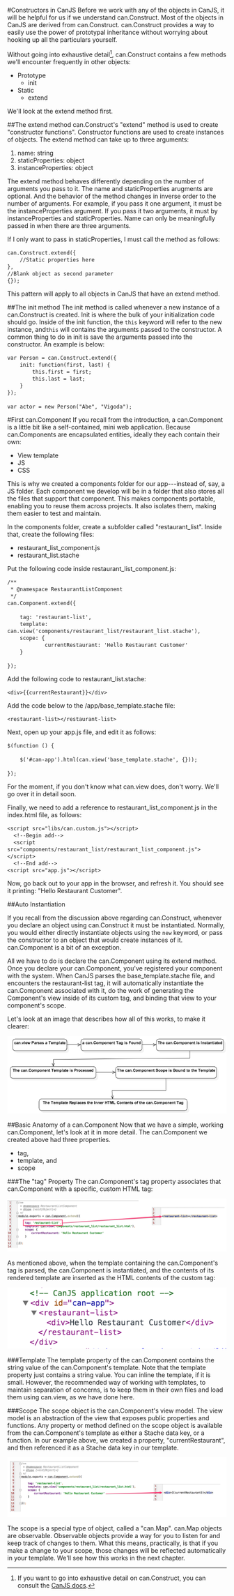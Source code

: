 #Constructors in CanJS
Before we work with any of the objects in CanJS, it will be helpful for us if we understand can.Construct. Most of the objects in CanJS are derived from can.Construct. can.Construct provides a way to easily use the power of prototypal inheritance without worrying about hooking up all the particulars yourself.

Without going into exhaustive detail[^ConstructDetail], can.Construct contains a few methods we'll encounter frequently in other objects:

[^ConstructDetail]: If you want to go into exhaustive detail on can.Construct, you can consult the [CanJS docs](http://canjs.com/docs/can.Construct.prototype.init.html).

- Prototype
	- init
- Static
	- extend

We'll look at the extend method first.

##The extend method
can.Construct's "extend" method is used to create "constructor functions". Constructor functions are used to create instances of objects. The extend method can take up to three arguments:

1. name: string
2. staticProperties: object
3. instanceProperties: object

The extend method behaves differently depending on the number of arguments you pass to it. The name and staticProperties arugments are optional. And the behavior of the method changes in inverse order to the number of arguments. For example, if you pass it one argument, it must be the instanceProperties argument. If you pass it two arguments, it must by instanceProperties and staticProperties. Name can only be meaningfully passed in when there are three arguments.

If I only want to pass in staticProperties, I must call the method as follows:

	can.Construct.extend({
    	//Static properties here
    },
  	//Blank object as second parameter
  	{});

This pattern will apply to all objects in CanJS that have an extend method.

##The init method
The init method is called whenever a new instance of a can.Construct is created. Init is where the bulk of your initialization code should go. Inside of the init function, the `this` keyword will refer to the new instance, and`this` will contains the arguments passed to the constructor. A common thing to do in init is save the arguments passed into the constructor. An example is below:

    var Person = can.Construct.extend({
        init: function(first, last) {
        	this.first = first;
        	this.last = last;
    	}
    });

    var actor = new Person("Abe", "Vigoda");

#First can.Component <a name="first-component"></a>
If you recall from the introduction, a can.Component is a little bit like a self-contained, mini web application. Because can.Components are encapsulated entities, ideally they each contain their own:

- View template
- JS
- CSS

This is why we created a components folder for our app---instead of, say, a JS folder. Each component we develop will be in a folder that also stores all the files that support that component. This makes components portable, enabling you to reuse them across projects. It also isolates them, making them easier to test and maintain.

In the components folder, create a subfolder called "restaurant_list". Inside that, create the following files:

- restaurant_list_component.js
- restaurant_list.stache

Put the following code inside restaurant_list_component.js:

	/**
     * @namespace RestaurantListComponent
     */
    can.Component.extend({

        tag: 'restaurant-list',
        template: can.view('components/restaurant_list/restaurant_list.stache'),
        scope: {
                currentRestaurant: 'Hello Restaurant Customer'
        }

    });

Add the following code to restaurant_list.stache:

	<div>{{currentRestaurant}}</div>

Add the code below to the /app/base_template.stache file:

	<restaurant-list></restaurant-list>

Next, open up your app.js file, and edit it as follows:

	$(function () {

        $('#can-app').html(can.view('base_template.stache', {}));

    });

For the moment, if you don't know what can.view does, don't worry. We'll go over it in detail soon.

Finally, we need to add a reference to restaurant_list_component.js in the index.html file, as follows:

	<script src="libs/can.custom.js"></script>
      <!--Begin add-->
      <script src="components/restaurant_list/restaurant_list_component.js"></script>
      <!--End add-->
    <script src="app.js"></script>

Now, go back out to your app in the browser, and refresh it. You should see it printing: "Hello Restaurant Customer".

##Auto Instantiation

If you recall from the discussion above regarding can.Construct, whenever you declare an object using can.Construct it must be instantiated. Normally, you would either directly instantiate objects using the `new` keyword, or pass the constructor to an object that would create instances of it. can.Component is a bit of an exception.

All we have to do is declare the can.Component using its extend method.  Once you declare your can.Component, you've registered your component with the system. When CanJS parses the base_template.stache file, and encounters the restaurant-list tag, it will automatically instantiate the can.Component associated with it, do the work of generating the Component's view inside of its custom tag, and binding that view to your component's scope.

Let's look at an image that describes how all of this works, to make it clearer:

![](images/2_first_component/ComponentLoadCycle.png)

##Basic Anatomy of a can.Component
Now that we have a simple, working can.Component, let's look at it in more detail. The can.Component we created above had three properties.

- tag,
- template, and
- scope

###The "tag" Property
The can.Component's tag property associates that can.Component with a specific, custom HTML tag:

![](images/2_first_component/ComponentTagLinkDiagram.png)

As mentioned above, when the template containing the can.Component's tag is parsed, the can.Component is instantiated, and the contents of its rendered template are inserted as the HTML contents of the custom tag:

![](images/2_first_component/ComponentTagRenderedHTML.png)

###Template
The template property of the can.Component contains the string value of the can.Component's template. Note that the template property just contains a string value. You can inline the template, if it is small. However, the recommended way of working with templates, to maintain separation of concerns, is to keep them in their own files and load them using can.view, as we have done here.

###Scope
The scope object is the can.Component's view model. The view model is an abstraction of the view that exposes public properties and functions. Any property or method defined on the scope object is available from the can.Component's template as either a Stache data key, or a function. In our example above, we created a property, "currentRestaurant", and then referenced it as a Stache data key in our template.

![](images/2_first_component/ComponentScopeTemplateLink.png)

The scope is a special type of object, called a "can.Map". can.Map objects are observable. Observable objects provide a way for you to listen for and keep track of changes to them. What this means, practically, is that if you make a change to your scope, those changes will be reflected automatically in your template. We'll see how this works in the next chapter.